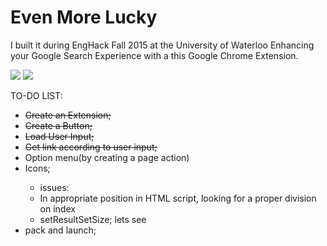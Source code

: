 # Even More Lucky
I built it during EngHack Fall 2015 at the University of Waterloo
Enhancing your Google Search Experience with a this Google Chrome Extension.

<img src = "http://challengepost-s3-challengepost.netdna-ssl.com/photos/production/software_photos/000/323/331/datas/gallery.jpg"/>
<img src = "http://challengepost-s3-challengepost.netdna-ssl.com/photos/production/software_photos/000/323/566/datas/gallery.jpg"/>

TO-DO LIST:
<ul>
<li><strike>Create an Extension;</strike></li>
<li><strike>Create a Button;</strike></li>
<li><strike>Load User Input;</strike></li>
<li><strike>Get link according to user input;</strike></li>
<li>Option menu(by creating a page action)</li>
<li>Icons;</li>
<ul>
<li>issues:</li>
<li>In appropriate position in HTML script, looking for a proper division on index</li>
<li>setResultSetSize; lets see</li>
</ul>
<li>pack and launch;</li>
</ul>
